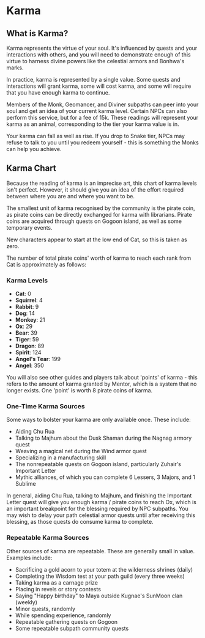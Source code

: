 # Karma

## What is Karma?

Karma represents the virtue of your soul. It's influenced by quests and your interactions with others, and you will need to demonstrate enough of this virtue to harness divine powers like the celestial armors and Bonhwa's marks.

In practice, karma is represented by a single value. Some quests and interactions will grant karma, some will cost karma, and some will require that you have enough karma to continue.

Members of the Monk, Geomancer, and Diviner subpaths can peer into your soul and get an idea of your current karma level. Certain NPCs can also perform this service, but for a fee of 15k. These readings will represent your karma as an animal, corresponding to the tier your karma value is in.

Your karma can fall as well as rise. If you drop to Snake tier, NPCs may refuse to talk to you until you redeem yourself - this is something the Monks can help you achieve.

## Karma Chart

Because the reading of karma is an imprecise art, this chart of karma levels isn't perfect. However, it should give you an idea of the effort required between where you are and where you want to be.

The smallest unit of karma recognised by the community is the pirate coin, as pirate coins can be directly exchanged for karma with librarians. Pirate coins are acquired through quests on Gogoon island, as well as some temporary events.

New characters appear to start at the low end of Cat, so this is taken as zero.

The number of total pirate coins' worth of karma to reach each rank from Cat is approximately as follows:

### Karma Levels

- **Cat**: 0
- **Squirrel**: 4
- **Rabbit**: 9
- **Dog**: 14
- **Monkey**: 21
- **Ox**: 29
- **Bear**: 39
- **Tiger**: 59
- **Dragon**: 89
- **Spirit**: 124
- **Angel's Tear**: 199
- **Angel**: 350

You will also see other guides and players talk about 'points' of karma - this refers to the amount of karma granted by Mentor, which is a system that no longer exists. One 'point' is worth 8 pirate coins of karma.

### One-Time Karma Sources

Some ways to bolster your karma are only available once. These include:

- Aiding Chu Rua
- Talking to Majhum about the Dusk Shaman during the Nagnag armory quest
- Weaving a magical net during the Wind armor quest
- Specializing in a manufacturing skill
- The nonrepeatable quests on Gogoon island, particularly Zuhair's Important Letter
- Mythic alliances, of which you can complete 6 Lessers, 3 Majors, and 1 Sublime

In general, aiding Chu Rua, talking to Majhum, and finishing the Important Letter quest will give you enough karma / pirate coins to reach Ox, which is an important breakpoint for the blessing required by NPC subpaths. You may wish to delay your path celestial armor quests until after receiving this blessing, as those quests do consume karma to complete.

### Repeatable Karma Sources

Other sources of karma are repeatable. These are generally small in value. Examples include:

- Sacrificing a gold acorn to your totem at the wilderness shrines (daily)
- Completing the Wisdom test at your path guild (every three weeks)
- Taking karma as a carnage prize
- Placing in revels or story contests
- Saying "Happy birthday" to Maya outside Kugnae's SunMoon clan (weekly)
- Minor quests, randomly
- While spending experience, randomly
- Repeatable gathering quests on Gogoon
- Some repeatable subpath community quests
